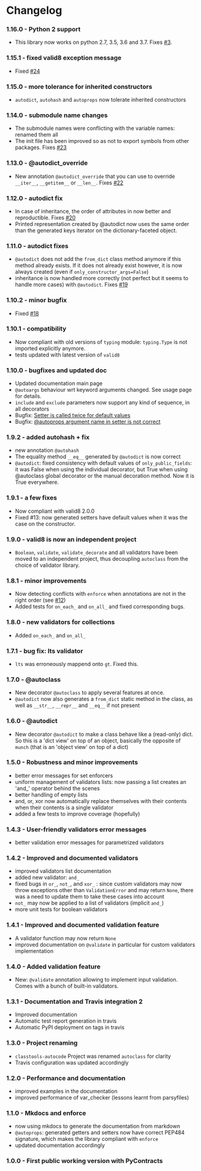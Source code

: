 # Changelog

### 1.16.0 - Python 2 support

 * This library now works on python 2.7, 3.5, 3.6 and 3.7. Fixes [#3](https://github.com/smarie/python-autoclass/issues/3).

### 1.15.1 - fixed valid8 exception message

 * Fixed [#24](https://github.com/smarie/python-autoclass/issues/24)

### 1.15.0 - more tolerance for inherited constructors

 * `autodict`, `autohash` and `autoprops` now tolerate inherited constructors

### 1.14.0 - submodule name changes

 * The submodule names were conflicting with the variable names: renamed them all
 * The init file has been improved so as not to export symbols from other packages. Fixes [#23](https://github.com/smarie/python-autoclass/issues/23)

### 1.13.0 - @autodict_override

 * New annotation `@autodict_override` that you can use to override `__iter__`, `__getitem__` or `__len__`. Fixes [#22](https://github.com/smarie/python-autoclass/issues/22)

### 1.12.0 - autodict fix

 * In case of inheritance, the order of attributes in now better and reproductible. Fixes [#20](https://github.com/smarie/python-autoclass/issues/20)
 * Printed representation created by @autodict now uses the same order than the generated keys iterator on the dictionary-faceted object.

### 1.11.0 - autodict fixes

 * `@autodict` does not add the `from_dict` class method anymore if this method already exists. If it does not already exist however, it is now always created (even if `only_constructor_args=False`)
 * inheritance is now handled more correctly (not perfect but it seems to handle more cases) with `@autodict`. Fixes [#19](https://github.com/smarie/python-autoclass/issues/19)

### 1.10.2 - minor bugfix

 * Fixed [#18](https://github.com/smarie/python-autoclass/issues/18)

### 1.10.1 - compatibility

 * Now compliant with old versions of `typing` module: `typing.Type` is not imported explicitly anymore.
 * tests updated with latest version of `valid8`

### 1.10.0 - bugfixes and updated doc

 * Updated documentation main page
 * `@autoargs` behaviour wrt keyword arguments changed. See usage page for details.
 * `include` and `exclude` parameters now support any kind of sequence, in all decorators
 * Bugfix: [Setter is called twice for default values](https://github.com/smarie/python-autoclass/issues/16)
 * Bugfix: [@autoprops argument name in setter is not correct](https://github.com/smarie/python-autoclass/issues/17)
 

### 1.9.2 - added autohash + fix

 * new annotation `@autohash`
 * The equality method `__eq__` generated by `@autodict` is now correct
 * `@autodict`: fixed consistency with default values of `only_public_fields`: it was False when using the individual decorator, but True when using @autoclass global decorator or the manual decoration method. Now it is True everywhere.

### 1.9.1 - a few fixes

 * Now compliant with valid8 2.0.0
 * Fixed #13: now generated setters have default values when it was the case on the constructor.

### 1.9.0 - valid8 is now an independent project

 * `Boolean`, `validate`, `validate_decorate` and all validators have been moved to an independent project, thus decoupling `autoclass` from the choice of validator library.

### 1.8.1 - minor improvements
 * Now detecting conflicts with `enforce` when annotations are not in the right order (see [#12](https://github.com/smarie/python-autoclass/issues/12))
 * Added tests for `on_each_` and `on_all_` and fixed corresponding bugs.

### 1.8.0 - new validators for collections
 * Added `on_each_` and `on_all_`

### 1.7.1 - bug fix: lts validator
 * `lts` was erroneously mappend onto `gt`. Fixed this.

### 1.7.0 - @autoclass
 * New decorator `@autoclass` to apply several features at once.
 * `@autodict` now also generates a `from_dict` static method in the class, as well as `__str__`, `__repr__` and `__eq__` if not present 

### 1.6.0 - @autodict
 * New decorator `@autodict` to make a class behave like a (read-only) dict. So this is a 'dict view' on top of an object, basically the opposite of `munch` (that is an 'object view' on top of a dict)

### 1.5.0 - Robustness and minor improvements

 * better error messages for set enforcers
 * uniform management of validators lists: now passing a list creates an 'and_' operator behind the scenes
 * better handling of empty lists
 * and, or, xor now automatically replace themselves with their contents when their contents is a single validator
 * added a few tests to improve coverage (hopefully)

### 1.4.3 - User-friendly validators error messages

* better validation error messages for parametrized validators

### 1.4.2 - Improved and documented validators

 * improved validators list documentation
 * added new validator: `and_`
 * fixed bugs in `or_`, `not_`, and `xor_` : since custom validators may now throw exceptions other than `ValidationError` and may return `None`, there was a need to update them to take these cases into account
 * `not_` may now be applied to a list of validators (implicit `and_`)
 * more unit tests for boolean validators

### 1.4.1 - Improved and documented validation feature 

 * A validator function may now return `None`
 * improved documentation on `@validate` in particular for custom validators implementation

### 1.4.0 - Added validation feature

 * New: `@validate` annotation allowing to implement input validation. Comes with a bunch of built-in validators.

### 1.3.1 - Documentation and Travis integration 2

 * Improved documentation
 * Automatic test report generation in travis
 * Automatic PyPI deployment on tags in travis

### 1.3.0 - Project renaming

 * `classtools-autocode` Project was renamed `autoclass` for clarity
 * Travis configuration was updated accordingly

### 1.2.0 - Performance and documentation

 * improved examples in the documentation
 * improved performance of var_checker (lessons learnt from parsyfiles)

### 1.1.0 - Mkdocs and enforce

 * now using mkdocs to generate the documentation from markdown
 * `@autoprops`: generated getters and setters now have correct PEP484 signature, which makes the library compliant with `enforce`
 * updated documentation accordingly
 
### 1.0.0 - First public working version with PyContracts
